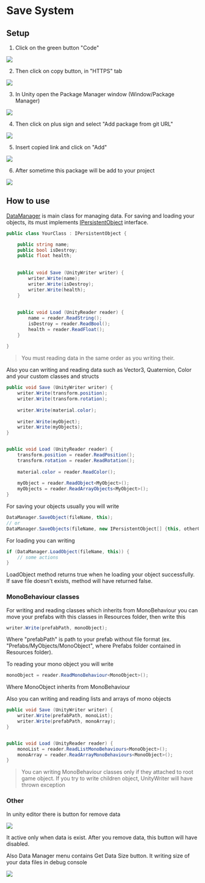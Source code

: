 # Save System

## Setup

1. Click on the green button "Code"

![](docs~/Screenshot_1.png)

2. Then click on copy button, in "HTTPS" tab

![](docs~/Screenshot_3.png)

3. In Unity open the Package Manager window (Window/Package Manager)

![](docs~/Screenshot_6.png)

4. Then click on plus sign and select "Add package from git URL"

![](docs~/Screenshot_2.png)

5. Insert copied link and click on "Add"

![](docs~/Screenshot_4.png)

6. After sometime this package will be add to your project

![](docs~/Screenshot_5.png)

## How to use

[DataManager](Runtime/DataManager.cs) is main class
for managing data. For saving and loading your
objects, its must implements
[IPersistentObject](Runtime/IPersistentObject.cs.meta)
interface.

````csharp
public class YourClass : IPersistentObject {

    public string name;
    public bool isDestroy;
    public float health;
    
    
    public void Save (UnityWriter writer) {
        writer.Write(name);
        writer.Write(isDestroy);
        writer.Write(health);
    }
    
    
    public void Load (UnityReader reader) {
        name = reader.ReadString();
        isDestroy = reader.ReadBool();
        health = reader.ReadFloat();
    }
    
}
````

> You must reading data in the same order
> as you writing their.

Also you can writing and reading data such as
Vector3, Quaternion, Color and your custom
classes and structs

````csharp
public void Save (UnityWriter writer) {
    writer.Write(transform.position);
    writer.Write(transform.rotation);
    
    writer.Write(material.color);
    
    writer.Write(myObject);
    writer.Write(myObjects);
}


public void Load (UnityReader reader) {
    transform.position = reader.ReadPosition();
    transform.rotation = reader.ReadRotation();
    
    material.color = reader.ReadColor();
    
    myObject = reader.ReadObject<MyObject>();
    myObjects = reader.ReadArrayObjects<MyObject>();
}
````

For saving your objects usually you will write

````csharp
DataManager.SaveObject(fileName, this);
// or
DataManager.SaveObjects(fileName, new IPersistentObject[] {this, otherObject});
````

For loading you can writing

````csharp
if (DataManager.LoadObject(fileName, this)) {
    // some actions
}
````

LoadObject method returns true when he loading your
object successfully. If save file doesn't exists,
method will have returned false.

### MonoBehaviour classes

For writing and reading classes which inherits from
MonoBehaviour you can move your prefabs with
this classes in Resources folder, then write this

````csharp
writer.Write(prefabPath, monoObject);
````

Where "prefabPath" is path to your prefab without
file format (ex. "Prefabs/MyObjects/MonoObject",
where Prefabs folder contained in Resources folder).

To reading your mono object you will write

````csharp
monoObject = reader.ReadMonoBehaviour<MonoObject>();
````

Where MonoObject inherits from MonoBehaviour

Also you can writing and reading lists and arrays
of mono objects

````csharp
public void Save (UnityWriter writer) {
    writer.Write(prefabPath, monoList);
    writer.Write(prefabPath, monoArray);
}


public void Load (UnityReader reader) {
    monoList = reader.ReadListMonoBehaviours<MonoObject>();
    monoArray = reader.ReadArrayMonoBehaviours<MonoObject>();
}
````

> You can writing MonoBehaviour classes only if they 
> attached to root game object. If you try to write
> children object, UnityWriter will have thrown 
> exception

### Other

In unity editor there is button for remove data

![](docs~/Screenshot_7.png)

It active only when data is exist. After you remove
data, this button will have disabled.

Also Data Manager menu contains Get Data Size
button. It writing size of your data files in debug
console

![](docs~/Screenshot_8.png)